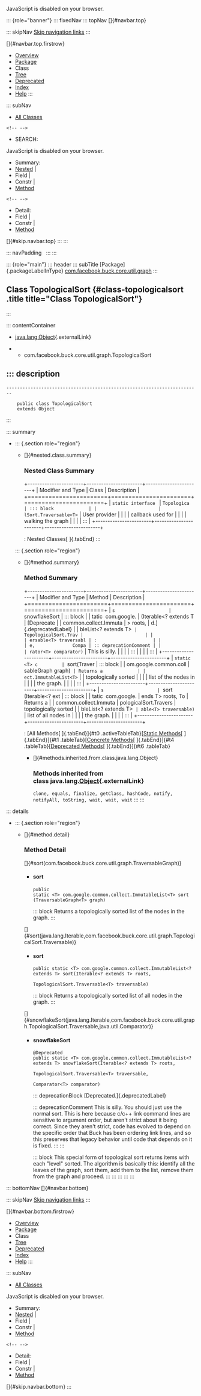 <div>

JavaScript is disabled on your browser.

</div>

::: {role="banner"}
::: fixedNav
::: topNav
[]{#navbar.top}

::: skipNav
[Skip navigation links](#skip.navbar.top "Skip navigation links")
:::

[]{#navbar.top.firstrow}

-   [Overview](../../../../../../index.html)
-   [Package](package-summary.html)
-   Class
-   [Tree](package-tree.html)
-   [Deprecated](../../../../../../deprecated-list.html)
-   [Index](../../../../../../index-all.html)
-   [Help](../../../../../../help-doc.html)
:::

::: subNav
-   [All Classes](../../../../../../allclasses.html)

```{=html}
<!-- -->
```
-   SEARCH:

<div>

<div>

JavaScript is disabled on your browser.

</div>

</div>

<div>

-   Summary: 
-   [Nested](#nested.class.summary) \| 
-   Field \| 
-   Constr \| 
-   [Method](#method.summary)

```{=html}
<!-- -->
```
-   Detail: 
-   Field \| 
-   Constr \| 
-   [Method](#method.detail)

</div>

[]{#skip.navbar.top}
:::
:::

::: navPadding
 
:::
:::

::: {role="main"}
::: header
::: subTitle
[Package]{.packageLabelInType} [com.facebook.buck.core.util.graph](package-summary.html)
:::

## Class TopologicalSort {#class-topologicalsort .title title="Class TopologicalSort"}
:::

::: contentContainer
-   [java.lang.Object](http://docs.oracle.com/javase/7/docs/api/java/lang/Object.html?is-external=true "class or interface in java.lang"){.externalLink}

-   -   com.facebook.buck.core.util.graph.TopologicalSort

::: description
-   

    ------------------------------------------------------------------------

        public class TopologicalSort
        extends Object
:::

::: summary
-   ::: {.section role="region"}
    -   []{#nested.class.summary}

        ### Nested Class Summary

        +-----------------------+-----------------------+-----------------------+
        | Modifier and Type     | Class                 | Description           |
        +=======================+=======================+=======================+
        | `static interface `   | `Topologica           | ::: block             |
        |                       | lSort.Traversable<T>` | User provider         |
        |                       |                       | callback used for     |
        |                       |                       | walking the graph     |
        |                       |                       | :::                   |
        +-----------------------+-----------------------+-----------------------+

        : Nested Classes[ ]{.tabEnd}
    :::

    ::: {.section role="region"}
    -   []{#method.summary}

        ### Method Summary

        +-----------------------+-----------------------+-----------------------+
        | Modifier and Type     | Method                | Description           |
        +=======================+=======================+=======================+
        | `s                    | `snowflakeSort        | ::: block             |
        | tatic <T> com.google. | ​(Iterable<? extends T | [Deprecate            |
        | common.collect.Immuta | > roots,              | d.]{.deprecatedLabel} |
        | bleList<? extends T>` |  TopologicalSort.Trav |                       |
        |                       | ersable<T> traversabl | :                     |
        |                       | e,              Compa | :: deprecationComment |
        |                       | rator<T> comparator)` | This is silly.        |
        |                       |                       | :::                   |
        |                       |                       | :::                   |
        +-----------------------+-----------------------+-----------------------+
        | `static <T> c         | `sort​(Traver          | ::: block             |
        | om.google.common.coll | sableGraph<T> graph)` | Returns a             |
        | ect.ImmutableList<T>` |                       | topologically sorted  |
        |                       |                       | list of the nodes in  |
        |                       |                       | the graph.            |
        |                       |                       | :::                   |
        +-----------------------+-----------------------+-----------------------+
        | `s                    | `sort​(Iterable<? ext  | ::: block             |
        | tatic <T> com.google. | ends T> roots,     To | Returns a             |
        | common.collect.Immuta | pologicalSort.Travers | topologically sorted  |
        | bleList<? extends T>` | able<T> traversable)` | list of all nodes in  |
        |                       |                       | the graph.            |
        |                       |                       | :::                   |
        +-----------------------+-----------------------+-----------------------+

        : [All Methods[ ]{.tabEnd}]{#t0 .activeTableTab}[[Static
        Methods](javascript:show(1);)[ ]{.tabEnd}]{#t1
        .tableTab}[[Concrete
        Methods](javascript:show(8);)[ ]{.tabEnd}]{#t4
        .tableTab}[[Deprecated
        Methods](javascript:show(32);)[ ]{.tabEnd}]{#t6 .tableTab}

        -   []{#methods.inherited.from.class.java.lang.Object}

            ### Methods inherited from class java.lang.[Object](http://docs.oracle.com/javase/7/docs/api/java/lang/Object.html?is-external=true "class or interface in java.lang"){.externalLink}

            `clone, equals, finalize, getClass, hashCode, notify, notifyAll, toString, wait, wait, wait`
    :::
:::

::: details
-   ::: {.section role="region"}
    -   []{#method.detail}

        ### Method Detail

        []{#sort(com.facebook.buck.core.util.graph.TraversableGraph)}

        -   #### sort

            ``` methodSignature
            public static <T> com.google.common.collect.ImmutableList<T> sort​(TraversableGraph<T> graph)
            ```

            ::: block
            Returns a topologically sorted list of the nodes in the
            graph.
            :::

        []{#sort(java.lang.Iterable,com.facebook.buck.core.util.graph.TopologicalSort.Traversable)}

        -   #### sort

            ``` methodSignature
            public static <T> com.google.common.collect.ImmutableList<? extends T> sort​(Iterable<? extends T> roots,
                                                                                        TopologicalSort.Traversable<T> traversable)
            ```

            ::: block
            Returns a topologically sorted list of all nodes in the
            graph.
            :::

        []{#snowflakeSort(java.lang.Iterable,com.facebook.buck.core.util.graph.TopologicalSort.Traversable,java.util.Comparator)}

        -   #### snowflakeSort

            ``` methodSignature
            @Deprecated
            public static <T> com.google.common.collect.ImmutableList<? extends T> snowflakeSort​(Iterable<? extends T> roots,
                                                                                                 TopologicalSort.Traversable<T> traversable,
                                                                                                 Comparator<T> comparator)
            ```

            ::: deprecationBlock
            [Deprecated.]{.deprecatedLabel}

            ::: deprecationComment
            This is silly. You should just use the normal sort. This is
            here because c/c++ link command lines are sensitive to
            argument order, but aren\'t strict about it being correct.
            Since they aren\'t strict, code has evolved to depend on the
            specific order that Buck has been ordering link lines, and
            so this preserves that legacy behavior until code that
            depends on it is fixed.
            :::
            :::

            ::: block
            This special form of topological sort returns items with
            each \"level\" sorted. The algorithm is basically this:
            identify all the leaves of the graph, sort them, add them to
            the list, remove them from the graph and proceed.
            :::
    :::
:::
:::
:::

::: bottomNav
[]{#navbar.bottom}

::: skipNav
[Skip navigation links](#skip.navbar.bottom "Skip navigation links")
:::

[]{#navbar.bottom.firstrow}

-   [Overview](../../../../../../index.html)
-   [Package](package-summary.html)
-   Class
-   [Tree](package-tree.html)
-   [Deprecated](../../../../../../deprecated-list.html)
-   [Index](../../../../../../index-all.html)
-   [Help](../../../../../../help-doc.html)
:::

::: subNav
-   [All Classes](../../../../../../allclasses.html)

<div>

<div>

JavaScript is disabled on your browser.

</div>

</div>

<div>

-   Summary: 
-   [Nested](#nested.class.summary) \| 
-   Field \| 
-   Constr \| 
-   [Method](#method.summary)

```{=html}
<!-- -->
```
-   Detail: 
-   Field \| 
-   Constr \| 
-   [Method](#method.detail)

</div>

[]{#skip.navbar.bottom}
:::
